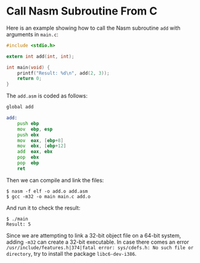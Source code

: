 # Call Nasm Subroutine From C

Here is an example showing how to call the Nasm subroutine `add` with arguments in `main.c`:

```c
#include <stdio.h>

extern int add(int, int);

int main(void) {
    printf("Result: %d\n", add(2, 3));
    return 0;
}
```
The `add.asm` is coded as follows:

```asm
global add

add:
    push ebp
    mov  ebp, esp
    push ebx
    mov  eax, [ebp+8]
    mov  ebx, [ebp+12]
    add  eax, ebx
    pop  ebx
    pop  ebp
    ret
```

Then we can compile and link the files:

```console
$ nasm -f elf -o add.o add.asm
$ gcc -m32 -o main main.c add.o
```

And run it to check the result:

```console
$ ./main
Result: 5
```

Since we are attempting to link a 32-bit object file on a 64-bit system, adding `-m32` can create a 32-bit executable. In case there comes an error `/usr/include/features.h|374|fatal error: sys/cdefs.h: No such file or directory`, try to install the package `libc6-dev-i386`.
